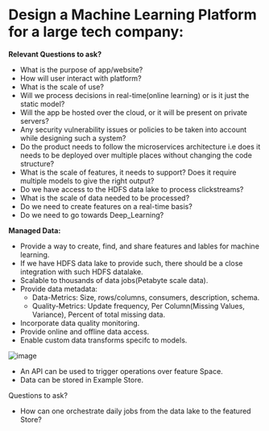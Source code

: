 # Design a Machine Learning Platform for a large tech company:

**Relevant Questions to ask?**
* What is the purpose of app/website?
* How will user interact with platform?
* What is the scale of use?
* Will we process decisions in real-time(online learning) or is it just the static model?
* Will the app be hosted over the cloud, or it will be present on private servers?
* Any security vulnerability issues or policies to be taken into account while designing such a system?
* Do the product needs to follow the microservices architecture i.e does it needs to be deployed over multiple places without changing the code structure?
* What is the scale of features, it needs to support? Does it require multiple models to give the right output?
* Do we have access to the HDFS data lake to process clickstreams?
* What is the scale of data needed to be processed?
* Do we need to create features on a real-time basis?
* Do we need to go towards Deep_Learning?

**Managed Data:** 
* Provide a way to create, find, and share features and lables for machine learning.
* If we have HDFS data lake to provide such, there should be a close integration with such HDFS datalake.
* Scalable to thousands of data jobs(Petabyte scale data).
* Provide data metadata:
	* Data-Metrics: Size, rows/columns, consumers, description, schema.
	* Quality-Metrics: Update frequency, Per Column(Missing Values, Variance), Percent of total missing data.
* Incorporate data quality monitoring.
* Provide online and offline data access.
* Enable custom data transforms specifc to models.

![image](https://user-images.githubusercontent.com/42828760/208073292-1b64a075-b6da-4dee-93fb-981b5ee8dc5f.png)

* An API can be used to trigger operations over feature Space.
* Data can be stored in Example Store.

Questions to ask?
* How can one orchestrate daily jobs from the data lake to the featured Store?






	
